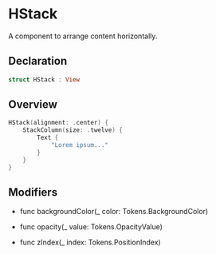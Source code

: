 # HStack

A component to arrange content horizontally.

## Declaration

```swift
struct HStack : View
```

## Overview

```swift
HStack(alignment: .center) {
    StackColumn(size: .twelve) {
        Text {
            "Lorem ipsum..."
        }
    }
}
```

## Modifiers

- func backgroundColor(_ color: Tokens.BackgroundColor)

- func opacity(_ value: Tokens.OpacityValue)

- func zIndex(_ index: Tokens.PositionIndex)
